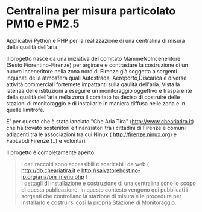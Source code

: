 # Centralina per misura particolato PM10 e PM2.5

Applicativi Python e PHP per la realizzazione di una centralina di misura della qualità dell'aria.

Il progetto nasce da una iniziativa del comitato MammeNoInceneritore (Sesto Fiorentino-Firenze) per arginare e contrastare la costruzione di un nuovo inceneritore nella zona nord di Firenze già soggetta a sorgenti inquinati della atmosfera quali Autostrada, Aereporto,Discarica e diverse attività commerciali fortemete impattanti sulla qaulità dell'aria.
Vista la latenza delle istituzioni a eseguire un monitoraggio oggettivo e trasparente della qualità dell'aria nella zona il comitato ha deciso di costruire delle stazioni di monitoraggio e di installarle in maniera diffusa nelle zona e in quelle limitrofe. 

E' per questo che è stato lanciato  "Che Aria Tira"  (http://www.cheariatira.it) che ha trovato sostenitori e finanziatori tra i cittadini di Firenze e comuni adiacenti tra le associazioni tra cui Ninux ( http://firenze.ninux.org) e FabLabdi Firenze   (..)  e volontari. 

Il progetto è completamente aperto: 

> I dati raccolti sono accessibili e scaricabili da web ( http://db.cheariatira.it e http://salvatorehost.no-ip.org/aria/pm_menu.php )  
> I dettagli di installazione e costruzione di una centralina sono lo scopo di questa publicazione.
In questo contesto vengono qui pubblicati i sorgenti che controllano la stazione di misura e le procedure per installarlo e costruirsi così la propria Stazione di Monitoraggio.

